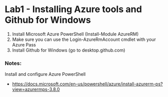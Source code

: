 # Lab1 - Installing Azure tools and Github for Windows

1. Install Microsoft Azure PowerShell (Install-Module AzureRM)
2. Make sure you can use the Login-AzureRmAccount cmdlet with your Azure Pass
3. Install Github for Windows (go to desktop.github.com)


### Notes:

Install and configure Azure PowerShell
* https://docs.microsoft.com/en-us/powershell/azure/install-azurerm-ps?view=azurermps-3.8.0
